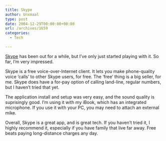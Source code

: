 ```yaml
---
title: Skype
author: Unxmaal
type: post
date: 2004-12-29T00:00:00+00:00
url: /archives/1659
categories:
  - Tech

---
```

[Skype][1] has been out for a while, but I&#8217;ve only just started playing with it. So far, I&#8217;m very impressed.

Skype is a free voice-over-Internet client. It lets you make phone-quality voice &#8216;calls&#8217; to other Skype users, for free. The &#8216;free&#8217; thing is a big seller, for me. Skype does have a for-pay option of calling land-line, regular numbers, but I haven&#8217;t tried that yet.

The application install and setup was very easy, and the sound quality is suprisingly good. I&#8217;m using it with my iBook, which has an integrated microphone. If you use it with your PC, you may need to attach an external mike. 

Overall, Skype is a great app, and is great tech. If you haven&#8217;t tried it, I highly recommend it, especially if you have family that live far away. Free beats paying long-distance charges any day.

 [1]: http://skype.com/